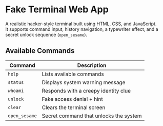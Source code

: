 # Fake Terminal Web App

A realistic hacker-style terminal built using HTML, CSS, and JavaScript.  
It supports command input, history navigation, a typewriter effect, and a secret unlock sequence (`open_sesame`).

## Available Commands
| Command       | Description                                  |
|---------------|----------------------------------------------|
| `help`        | Lists available commands                     |
| `status`      | Displays system warning message              |
| `whoami`      | Responds with a creepy identity clue         |
| `unlock`      | Fake access denial + hint                    |
| `clear`       | Clears the terminal screen                   |
| `open_sesame` | Secret command that unlocks the system       |
